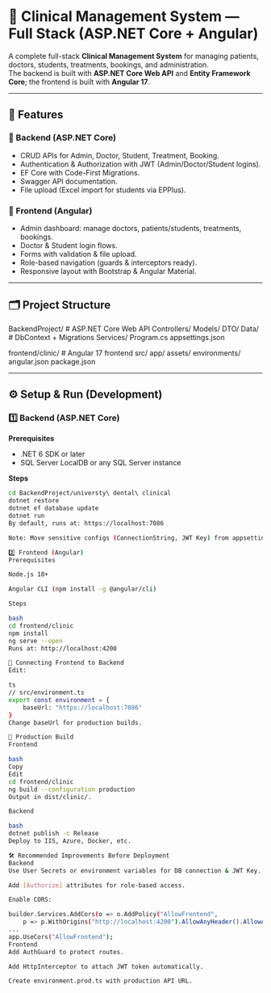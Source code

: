 # 🏥 Clinical Management System — Full Stack (ASP.NET Core + Angular)

A complete full-stack **Clinical Management System** for managing patients, doctors, students, treatments, bookings, and administration.  
The backend is built with **ASP.NET Core Web API** and **Entity Framework Core**; the frontend is built with **Angular 17**.

---

## 📌 Features
### 🔹 Backend (ASP.NET Core)
- CRUD APIs for Admin, Doctor, Student, Treatment, Booking.
- Authentication & Authorization with JWT (Admin/Doctor/Student logins).
- EF Core with Code-First Migrations.
- Swagger API documentation.
- File upload (Excel import for students via EPPlus).

### 🔹 Frontend (Angular)
- Admin dashboard: manage doctors, patients/students, treatments, bookings.
- Doctor & Student login flows.
- Forms with validation & file upload.
- Role-based navigation (guards & interceptors ready).
- Responsive layout with Bootstrap & Angular Material.

---

## 🗂 Project Structure
BackendProject/ # ASP.NET Core Web API
Controllers/
Models/
DTO/
Data/ # DbContext + Migrations
Services/
Program.cs
appsettings.json

frontend/clinic/ # Angular 17 frontend
src/
app/
assets/
environments/
angular.json
package.json


---

## ⚙️ Setup & Run (Development)

### 1️⃣ Backend (ASP.NET Core)
**Prerequisites**
- .NET 6 SDK or later
- SQL Server LocalDB or any SQL Server instance

**Steps**
```bash
cd BackendProject/universty\ dental\ clinical
dotnet restore
dotnet ef database update
dotnet run
By default, runs at: https://localhost:7086

Note: Move sensitive configs (ConnectionString, JWT Key) from appsettings.json to User Secrets.

2️⃣ Frontend (Angular)
Prerequisites

Node.js 18+

Angular CLI (npm install -g @angular/cli)

Steps

bash
cd frontend/clinic
npm install
ng serve --open
Runs at: http://localhost:4200

🔗 Connecting Frontend to Backend
Edit:

ts
// src/environment.ts
export const environment = {
    baseUrl: "https://localhost:7086"
}
Change baseUrl for production builds.

🚀 Production Build
Frontend

bash
Copy
Edit
cd frontend/clinic
ng build --configuration production
Output in dist/clinic/.

Backend

bash
dotnet publish -c Release
Deploy to IIS, Azure, Docker, etc.

🛠 Recommended Improvements Before Deployment
Backend
Use User Secrets or environment variables for DB connection & JWT Key.

Add [Authorize] attributes for role-based access.

Enable CORS:

builder.Services.AddCors(o => o.AddPolicy("AllowFrontend",
    p => p.WithOrigins("http://localhost:4200").AllowAnyHeader().AllowAnyMethod()));
...
app.UseCors("AllowFrontend");
Frontend
Add AuthGuard to protect routes.

Add HttpInterceptor to attach JWT token automatically.

Create environment.prod.ts with production API URL.
